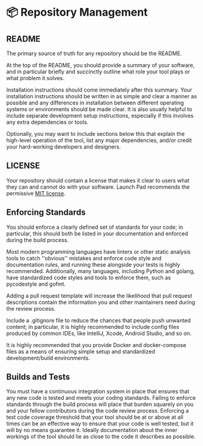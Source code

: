 # 📦 Repository Management

## README
The primary source of truth for any repository should be the README.

At the top of the README, you should provide a summary of your software, and in particular briefly and succinctly outline what role your tool plays or what problem it solves.

Installation instructions should come immediately after this summary.
Your installation instructions should be written in as simple and clear a manner as possible
and any differences in installation between different operating systems or environments should be made clear.
It is also usually helpful to include separate development setup instructions,
especially if this involves any extra dependencies or tools.

Optionally, you may want to include sections below this that explain the high-level operation of the tool, list any major dependencies, and/or credit your hard-working developers and designers.

## LICENSE
Your repository should contain a license that makes it clear to users what they can and cannot do with your software.
Launch Pad recommends the permissive [MIT license](https://en.wikipedia.org/wiki/MIT_License).

## Enforcing Standards
You should enforce a clearly defined set of standards for your code;
in particular, this should both be listed in your documentation and enforced during the build process.

Most modern programming languages have linters or other static analysis tools to catch ''obvious'' mistakes and enforce code style and documentation rules,
and running these alongside your tests is highly recommended.
Additionally, many languages, including Python and golang, have standardized code styles and tools to enforce them, such as pycodestyle and gofmt.

Adding a pull request template will increase the likelihood that pull request descriptions contain the information you and other maintainers need during the review process.

Include a .gitignore file to reduce the chances that people push unwanted content;
in particular, it is highly recommended to include config files produced by common IDEs, like IntelliJ, Xcode, Android Studio, and so on.

It is highly recommended that you provide Docker and docker-compose files as a means of ensuring simple setup and standardized development/build environments.

## Builds and Tests
You must have a continuous integration system in place that ensures that any new code is tested and meets your coding standards.
Failing to enforce standards through the build process will place that burden squarely on you and your fellow contributors during the code review process.
Enforcing a test code coverage threshold that your tool should be at or above at all times can be an effective way to ensure that your code is well tested, but it will by no means guarantee it.
Ideally documentation about the inner workings of the tool should lie as close to the code it describes as possible.
